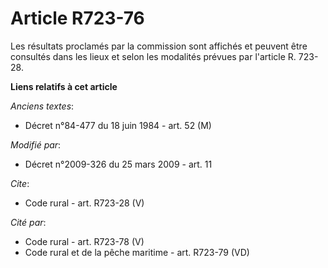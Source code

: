 # Article R723-76

Les résultats proclamés par la commission sont affichés et peuvent être consultés dans les lieux et selon les modalités
prévues par l'article R. 723-28.

**Liens relatifs à cet article**

_Anciens textes_:

  - Décret n°84-477 du 18 juin 1984 - art. 52 (M)

_Modifié par_:

  - Décret n°2009-326 du 25 mars 2009 - art. 11

_Cite_:

  - Code rural - art. R723-28 (V)

_Cité par_:

  - Code rural - art. R723-78 (V)
  - Code rural et de la pêche maritime - art. R723-79 (VD)

